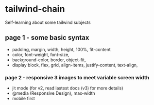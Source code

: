 # tailwind-chain
Self-learning about some tailwind subjects
## page 1 - some basic syntax
* padding, margin, width, height, 100%, fit-content
* color, font-weight, font-size,
* background-color, border, object-fit,
* display block, flex, grid, align-items, justify-content, text-align,
### page 2 - responsive 3 images to meet variable screen width
* jit mode (for v2, read lastest docs (v3) for more details)
* @media (Responsive Design), max-width
* mobile first